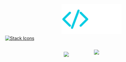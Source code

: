 <p align="center" style="width: 100%; position: absolute; display: flex; place-content: center; place-items: center;">
  <a href='https://theZ3r0CooL.github.io/' title='https://theZ3r0CooL.github.io/' style='display: flex; place-content: center'>
    <img src='https://github.com/theZ3r0CooL/theZ3r0CooL.github.io/blob/5bd55e1c83cfc2e74c4fd9763df91984eabf5129/code-z3r0.svg' alt='Z3r0/' width='60%' height='auto' style='max-width: 20rem'/>
  </a>
</p>
<p align="center" style="padding: 20% 0 0 0;">
  <a href="./README.md">
    <img src="https://skillicons.dev/icons?i=ts,js,html,css,redux,react,vite,d3,md,github&theme=dark&perline=6" alt="Stack Icons"/>
  </a>
</p>
<div style="width: 100%; position: absolute; display: flex; flex-direction: row; place-content: center; place-items: center;">
  <figure><img src="https://wakatime.com/share/@Z3r0CooL/621e1e17-b5e5-4feb-82df-e8ad00bc7517.svg"></img></figure>
  <figure><img src="https://wakatime.com/share/@Z3r0CooL/66870b20-f2e7-4d2c-8b0a-7dedc2618995.svg"></img><figure>
</div>
